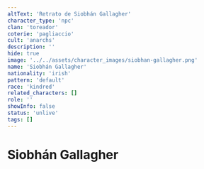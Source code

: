 ```yaml
---
altText: 'Retrato de Siobhán Gallagher'
character_type: 'npc'
clan: 'toreador'
coterie: 'pagliaccio'
cult: 'anarchs'
description: ''
hide: true
image: '../../assets/character_images/siobhan-gallagher.png'
name: 'Siobhán Gallagher'
nationality: 'irish'
pattern: 'default'
race: 'kindred'
related_characters: []
role: ''
showInfo: false
status: 'unlive'
tags: []
---
```


# Siobhán Gallagher
